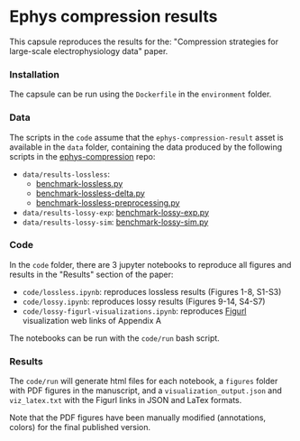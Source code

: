 # Ephys compression results

This capsule reproduces the results for the: "Compression strategies for large-scale electrophysiology data" paper.


### Installation

The capsule can be run using the `Dockerfile` in the `environment` folder.

### Data

The scripts in the `code` assume that the `ephys-compression-result` asset is available in the `data` folder, containing the data produced by the following scripts in the [ephys-compression](https://github.com/AllenNeuralDynamics/ephys-compression/tree/c89e8e481435f39e3bf041bfc0eaac5ef6d93900) repo:

- `data/results-lossless`: 
  - [benchmark-lossless.py](https://github.com/AllenNeuralDynamics/ephys-compression/blob/c89e8e481435f39e3bf041bfc0eaac5ef6d93900/scripts/benchmark-lossless.py)
  - [benchmark-lossless-delta.py](https://github.com/AllenNeuralDynamics/ephys-compression/blob/c89e8e481435f39e3bf041bfc0eaac5ef6d93900/scripts/benchmark-lossless-delta.py)
  - [benchmark-lossless-preprocessing.py](https://github.com/AllenNeuralDynamics/ephys-compression/blob/c89e8e481435f39e3bf041bfc0eaac5ef6d93900/scripts/benchmark-lossless-preprocessing.py)
- `data/results-lossy-exp`: [benchmark-lossy-exp.py](https://github.com/AllenNeuralDynamics/ephys-compression/blob/c89e8e481435f39e3bf041bfc0eaac5ef6d93900/scripts/benchmark-lossy-exp.py)
- `data/results-lossy-sim`: [benchmark-lossy-sim.py](https://github.com/AllenNeuralDynamics/ephys-compression/blob/c89e8e481435f39e3bf041bfc0eaac5ef6d93900/scripts/benchmark-lossy-sim.py)


### Code

In the `code` folder, there are 3 jupyter notebooks to reproduce all figures and results in the "Results" section of the paper:

- `code/lossless.ipynb`: reproduces lossless results (Figures 1-8, S1-S3)
- `code/lossy.ipynb`: reproduces lossy results (Figures 9-14, S4-S7)
- `code/lossy-figurl-visualizations.ipynb`: reproduces [Figurl](https://github.com/flatironinstitute/figurl) visualization web links of Appendix A

The notebooks can be run with the `code/run` bash script.

### Results

The `code/run` will generate html files for each notebook, a `figures` folder with PDF figures in the manuscript, and a 
`visualization_output.json` and `viz_latex.txt` with the Figurl links in JSON and LaTex formats.

Note that the PDF figures have been manually modified (annotations, colors) for the final published version.
